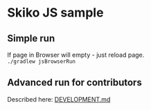 # Skiko JS sample

## Simple run

If page in Browser will empty - just reload page.  
`./gradlew jsBrowserRun`

## Advanced run for contributors

Described here: [DEVELOPMENT.md](../../DEVELOPMENT.md)
